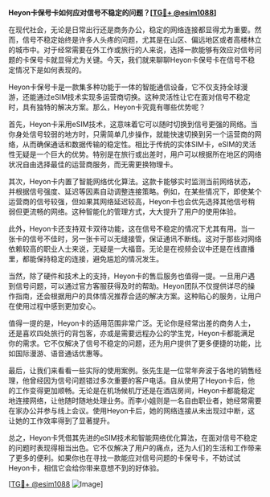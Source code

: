 **Heyon卡保号卡如何应对信号不稳定的问题？[[TG💪+ @esim1088](https://t.me/s/esim1088)]**

在现代社会，无论是日常出行还是商务办公，稳定的网络连接都显得尤为重要。然而，信号不稳定始终是许多人头疼的问题，尤其是在山区、偏远地区或者高楼林立的城市中。对于经常需要在外工作或旅行的人来说，选择一款能够有效应对信号问题的卡保号卡就显得尤为关键。今天，我们就来聊聊Heyon卡保号卡在信号不稳定情况下是如何表现的。

Heyon卡保号卡是一款集多种功能于一体的智能通信设备，它不仅支持全球漫游，还能通过eSIM技术实现多运营商切换。这种灵活性让它在面对信号不稳定时，具有独特的解决方案。那么，Heyon卡究竟有哪些优势呢？

首先，Heyon卡采用eSIM技术，这意味着它可以随时切换到信号更强的网络。当你身处信号较弱的地方时，只需简单几步操作，就能快速切换到另一个运营商的网络，从而确保通话和数据传输的稳定性。相比于传统的实体SIM卡，eSIM的灵活性无疑是一个巨大的优势。特别是在旅行或出差时，用户可以根据所在地区的网络状况自由选择最佳的运营商服务，而无需更换物理卡。

其次，Heyon卡内置了智能网络优化算法。这款卡能够实时监测当前网络状态，并根据信号强度、延迟等因素自动调整连接策略。例如，在某些情况下，即使某个运营商的信号较强，但如果其网络延迟较高，Heyon卡也会优先选择其他信号稍弱但更流畅的网络。这种智能化的管理方式，大大提升了用户的使用体验。

此外，Heyon卡还支持双卡双待功能，这在信号不稳定的情况下尤其有用。当一张卡的信号不佳时，另一张卡可以无缝接管，保证通讯不断线。这对于那些对网络依赖较高的职业人士来说，无疑是一大福音。无论是在视频会议中还是在线直播里，都能保持稳定的连接，避免尴尬的情况发生。

当然，除了硬件和技术上的支持，Heyon卡的售后服务也值得一提。一旦用户遇到信号问题，可以通过官方客服获得及时的帮助。Heyon团队不仅提供详尽的操作指南，还会根据用户的具体情况推荐合适的解决方案。这种贴心的服务，让用户在使用过程中感到更加安心。

值得一提的是，Heyon卡的适用范围非常广泛。无论你是经常出差的商务人士，还是喜欢四处旅行的背包客，亦或是需要远程办公的学生党，Heyon卡都能满足你的需求。它不仅解决了信号不稳定的问题，还为用户提供了更多便捷的功能，比如国际漫游、语音通话优惠等。

最后，让我们来看看一些实际的使用案例。张先生是一位常年奔波于各地的销售经理，他曾经因为信号问题错过多次重要的客户电话。自从使用了Heyon卡后，他的工作变得更加顺畅。无论是在机场候机厅还是在酒店房间，Heyon卡都能稳定地连接网络，让他随时随地处理业务。而李小姐则是一名自由职业者，她经常需要在家办公并参与线上会议。使用Heyon卡后，她的网络连接从未出现过中断，这让她的工作效率得到了显著提升。

总之，Heyon卡凭借其先进的eSIM技术和智能网络优化算法，在面对信号不稳定的问题时表现得相当出色。它不仅解决了用户的痛点，还为人们的生活和工作带来了更多的便利。如果你也在寻找一款能应对信号问题的卡保号卡，不妨试试Heyon卡，相信它会给你带来意想不到的好体验。

[[TG💪+ @esim1088](https://t.me/s/esim1088) ![Image](https://i.postimg.cc/4NQfJmqS/Snipaste-2025-05-13-00-14-12.png)]